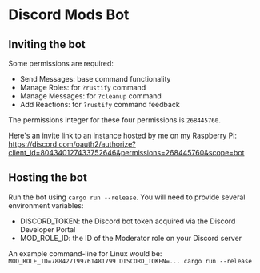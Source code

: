 # Discord Mods Bot

## Inviting the bot

Some permissions are required:
- Send Messages: base command functionality
- Manage Roles: for `?rustify` command
- Manage Messages: for `?cleanup` command
- Add Reactions: for `?rustify` command feedback

The permissions integer for these four permissions is `268445760`.

Here's an invite link to an instance hosted by me on my Raspberry Pi:
https://discord.com/oauth2/authorize?client_id=804340127433752646&permissions=268445760&scope=bot

## Hosting the bot

Run the bot using `cargo run --release`. You will need to provide several environment variables:
- DISCORD_TOKEN: the Discord bot token acquired via the Discord Developer Portal
- MOD_ROLE_ID: the ID of the Moderator role on your Discord server

An example command-line for Linux would be:
`MOD_ROLE_ID=788427199761481799 DISCORD_TOKEN=... cargo run --release`
